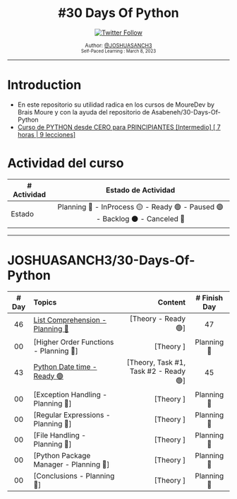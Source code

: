 <div align="center">
  <h1> #30 Days Of Python</h1>
  <a class="header-badge" target="_blank" href="https://twitter.com/joshuasanch3">
  <img alt="Twitter Follow" src="https://img.shields.io/twitter/follow/JOSHUASANCH3?style=social">
  </a>

<sub>Author:
<a href="https://twitter.com/joshuasanch3" target="_blank">@JOSHUASANCH3</a><br>
<small> Self-Paced Learning : March 8, 2023</small>
</sub>

</div>

---

# Introduction

- En este repositorio su utilidad radica en los cursos de MoureDev by Brais Moure y con la ayuda del repositorio de Asabeneh/30-Days-Of-Python
- [Curso de PYTHON desde CERO para PRINCIPIANTES [Intermedio] [ 7 horas | 9 lecciones]](https://www.youtube.com/watch?v=TbcEqkabAWU) 

# Actividad del curso

|# Actividad | Estado de Actividad                                                           |
|------------|:-----------------------------------------------------------------------------:|
| Estado     |Planning 🔵 - InProcess 🟡 - Ready 🟢 - Paused 🟣 - Backlog ⚫ - Canceled 🔴|

---

# JOSHUASANCH3/30-Days-Of-Python

|# Day   | Topics                                                   | Content                                                  |# Finish Day |
|:------:|:---------------------------------------------------------|---------------------------------------------------------:|:-----------:|
|   46   |  [List Comprehension - Planning 🔵](./13_list_comprehension/13_list_comprehension.md)| [Theory - Ready 🟢]| 47 |
|   00   |  [Higher Order Functions - Planning 🔵]| [Theory ]| Planning 🔵 |
|   43   |  [Python Date time - Ready 🟢](./16_python_date_time/16_python_date_time.md) | [Theory, Task #1, Task #2 - Ready 🟢]| 45 |
|   00   |  [Exception Handling - Planning 🔵]| [Theory ]| Planning 🔵 |
|   00   |  [Regular Expressions - Planning 🔵]| [Theory ]| Planning 🔵 |
|   00   |  [File Handling - Planning 🔵]| [Theory ]| Planning 🔵 |
|   00   |  [Python Package Manager - Planning 🔵]| [Theory ]| Planning 🔵 |
|   00   |  [Conclusions - Planning 🔵]| [Theory ]| Planning 🔵 |
